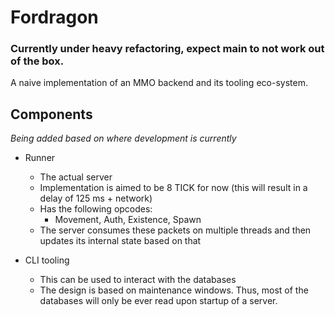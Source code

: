 # Fordragon

### Currently under heavy refactoring, expect main to not work out of the box.

A naive implementation of an MMO backend and its tooling eco-system.

## Components

_Being added based on where development is currently_

- Runner

  - The actual server
  - Implementation is aimed to be 8 TICK for now (this will result in a delay of 125 ms + network)
  - Has the following opcodes:
    - Movement, Auth, Existence, Spawn
  - The server consumes these packets on multiple threads and then updates its internal state based on that

- CLI tooling

  - This can be used to interact with the databases
  - The design is based on maintenance windows. Thus, most of the databases will only be ever read upon startup of a server.
